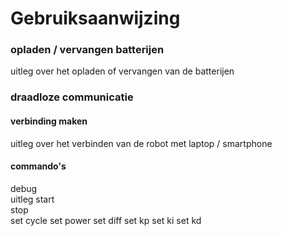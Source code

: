 # Gebruiksaanwijzing

### opladen / vervangen batterijen

uitleg over het opladen of vervangen van de batterijen

### draadloze communicatie
#### verbinding maken
uitleg over het verbinden van de robot met laptop / smartphone

#### commando's
debug  
uitleg
start  
stop  
set cycle
set power
set diff
set kp
set ki
set kd

